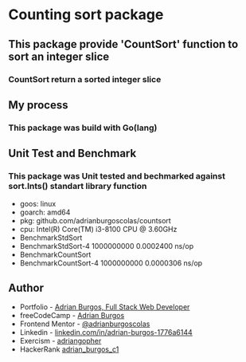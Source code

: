 # Counting sort package

## This package provide 'CountSort' function to sort an integer slice

### CountSort return a sorted integer slice

## My process

### This package was build with Go(lang)

## Unit Test and Benchmark

### This package was Unit tested and bechmarked against sort.Ints() standart library function

- goos: linux
- goarch: amd64
- pkg: github.com/adrianburgoscolas/countsort
- cpu: Intel(R) Core(TM) i3-8100 CPU @ 3.60GHz
- BenchmarkStdSort
- BenchmarkStdSort-4 1000000000 0.0002400 ns/op
- BenchmarkCountSort
- BenchmarkCountSort-4 1000000000 0.0000306 ns/op

## Author

- Portfolio - [Adrian Burgos, Full Stack Web Developer](https://adrianburgoscolas.github.io/portfolio/)
- freeCodeCamp - [Adrian Burgos](https://www.freecodecamp.org/fcce3ec214d-b0f9-4ddc-b526-34aea3d1e4a3)
- Frontend Mentor - [@adrianburgoscolas](https://www.frontendmentor.io/profile/adrianburgoscolas)
- Linkedin - [linkedin.com/in/adrian-burgos-1776a6144](https://www.linkedin.com/in/adrian-burgos-1776a6144/)
- Exercism - [adriangopher](https://exercism.org/profiles/adriangopher)
- HackerRank [adrian_burgos_c1](https://www.hackerrank.com/adrian_burgos_c1/hackos)
